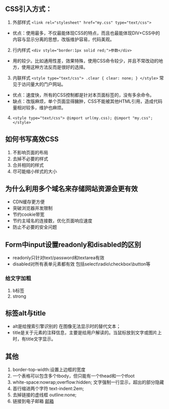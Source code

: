 ## CSS引入方式：
1. 外部样式
`<link rel="stylesheet" href="my.css" type="text/css">`
- 优点：使用最多，不仅最能体现CSS的特点，而且也最能体现DIV+CSS中的内容与显示分离的思想，改版维护容易，代码美观。
2. 行内样式
`<div style="border:1px solid red;">参数</div>`
- 用的较少。比如通用性差，效果特殊，使用CSS命令较少，并且不常改动的地方，使用这种方法反而是很好的选择。
3. 内联样式
`<style type="text/css">
.clear {
	clear: none;
}
</style>`
常见于访问量大的门户网站。
- 优点：速度快，所有的CSS控制都是针对本页面标签的，没有多余命令。
- 缺点：改版麻烦，单个页面显得臃肿，CSS不能被其他HTML引用，造成代码量相对较多，维护也麻烦。
4. `<style type="text/css">
    @import url(my.css);
    @import "my.css";
</style>`

## 如何书写高效CSS
1. 不影响页面的布局
2. 去掉不必要的样式
3. 合并相同的样式
4. 尽可能缩小样式的大小

## 为什么利用多个域名来存储网站资源会更有效
- CDN缓存更方便
- 突破浏览器并发限制
- 节约cookie带宽
- 节约主域名的连接数，优化页面响应速度
- 防止不必要的安全问题

## Form中input设置readonly和disabled的区别
- readonly只针对text/password和textarea有效
- disabled对所有表单元素都有效 包括select\radio\checkbox\button等

### 给文字加粗
1. b标签
2. strong 

## 标签alt与title
- alt是给搜索引擎识别的  在图像无法显示时的替代文本；
- title是关于元素的注释信息，主要是给用户解读的。当鼠标放到文字或图片上时，有title文字显示。


## 其他
1. border-top-width:设置上边框的宽度
2. 一个表格可以包含多个tbody，但只能有一个thead和一个tfoot
3. white-space:nowrap;overflow:hidden; 文字强制一行显示，超出的部分隐藏
4. 首行缩进两个字符 text-indent:2em;
5. 去掉链接的虚线框 outline:none;
6. 链接到电子邮箱 <A href="mailto://123@abcd.com">邮箱</A>

